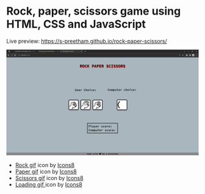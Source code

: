 # Rock, paper, scissors game using HTML, CSS and JavaScript
Live preview: https://s-preetham.github.io/rock-paper-scissors/  
  
  
![screen-shot](./images/screen-shot.png)  
- <a target="_blank" href="https://icons8.com/icon/tlPbyvbhZ3ZC/fist">Rock gif</a> icon by <a target="_blank" href="https://icons8.com">Icons8</a>  
- <a target="_blank" href="https://icons8.com/icon/L1E60AluxX1l/fist">Paper gif</a> icon by <a target="_blank" href="https://icons8.com">Icons8</a>  
- <a target="_blank" href="https://icons8.com/icon/BRkbTwc2eIzk/fist">Scissors gif</a> icon by <a target="_blank" href="https://icons8.com">Icons8</a>  
- <a target="_blank" href="https://icons8.com/icon/wkXOulTsCjiK/loading-circle">Loading gif </a> icon by <a target="_blank" href="https://icons8.com">Icons8</a>  
